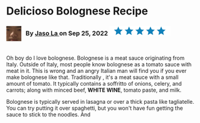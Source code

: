
<h1>Delicioso Bolognese Recipe</h1>

<h3> 
  <img src="blank.jpeg" alt="Jason's beautiful blank stare"
     width="40" height="40" style="float:left"
  /> 
   &nbsp;&nbsp; By   <a  
  href= "https://www.bluegolf.com/a/#/players/player/jlai124" target= "_blank" > 
  Jaso La </a> 
   on Sep 25, 2022 
  <img src="blue stars.jpeg" alt="five blue stars"
     width="163" height="25" 
  />
   
</h3>
<br>
<p>
  Oh boy do I love bolognese. Bolognese is a meat sauce originating from Italy. Outside of Italy, most people know bolognese as a tomato sauce with meat in it. This is wrong and an angry Italian man will find you if you ever make bolognese like that. Traditionally ,     it's a meat sauce with a small amount of tomato. It typically contains a soffritto of onions, celery, and carrots; along with minced beef, <strong>WHITE WINE</strong>, tomato paste, and milk. 
</p>

<p>
Bolognese is typically served in lasagna or over a thick pasta like tagliatelle. You can try putting it over spaghetti, but you won't have fun getting the sauce to stick to the noodles. And 
  
</p>
















